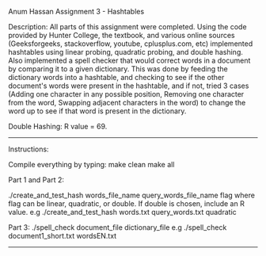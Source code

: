 Anum Hassan
Assignment 3 - Hashtables

Description:
All parts of this assignment were completed. Using the code provided by Hunter College, the textbook, and various online sources (Geeksforgeeks, stackoverflow, youtube, cplusplus.com, etc) implemented hashtables using linear probing, quadratic probing, and double hashing. Also implemented a spell checker that would correct words in a document by comparing it to a given dictionary. This was done by feeding the dictionary words into a hashtable, and checking to see if the other document's words were present in the hashtable, and if not, tried 3 cases (Adding one character in any possible position, Removing one character from the word, Swapping adjacent characters in the word) to change the word up to see if that word is present in the dictionary. 

Double Hashing: R value = 69.
 
--------------------------------
Instructions:

Compile everything by typing:
make clean
make all

Part 1 and Part 2:

./create_and_test_hash words_file_name query_words_file_name flag
 where flag can be linear, quadratic, or double. If double is chosen, include an R value.
e.g ./create_and_test_hash words.txt query_words.txt quadratic

Part 3:
./spell_check document_file dictionary_file
e.g ./spell_check document1_short.txt wordsEN.txt

--------------------------------
